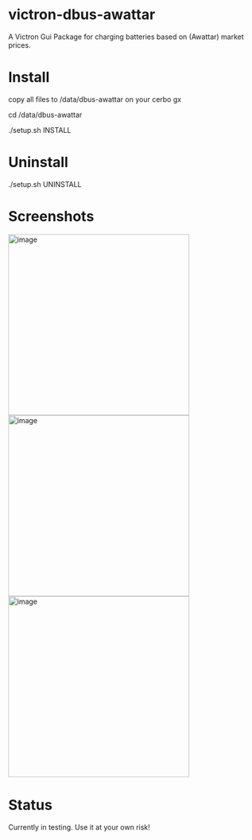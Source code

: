 # victron-dbus-awattar

A Victron Gui Package for charging batteries based on (Awattar) market prices.

# Install
copy all files to /data/dbus-awattar on your cerbo gx

cd /data/dbus-awattar

./setup.sh INSTALL

# Uninstall
./setup.sh UNINSTALL


# Screenshots

<img width="364" alt="image" src="https://user-images.githubusercontent.com/120425754/207173463-b546b3ad-2253-4294-9c28-eb8b275e5178.png">

<img width="364" alt="image" src="https://user-images.githubusercontent.com/120425754/207173843-423782bc-03a5-43d6-b378-8a0e13106ad4.png">

<img width="364" alt="image" src="https://user-images.githubusercontent.com/120425754/207174695-5e2d316e-d9fb-4ada-a6c2-f6e06f3e871a.png">


# Status

Currently in testing. Use it at your own risk!


